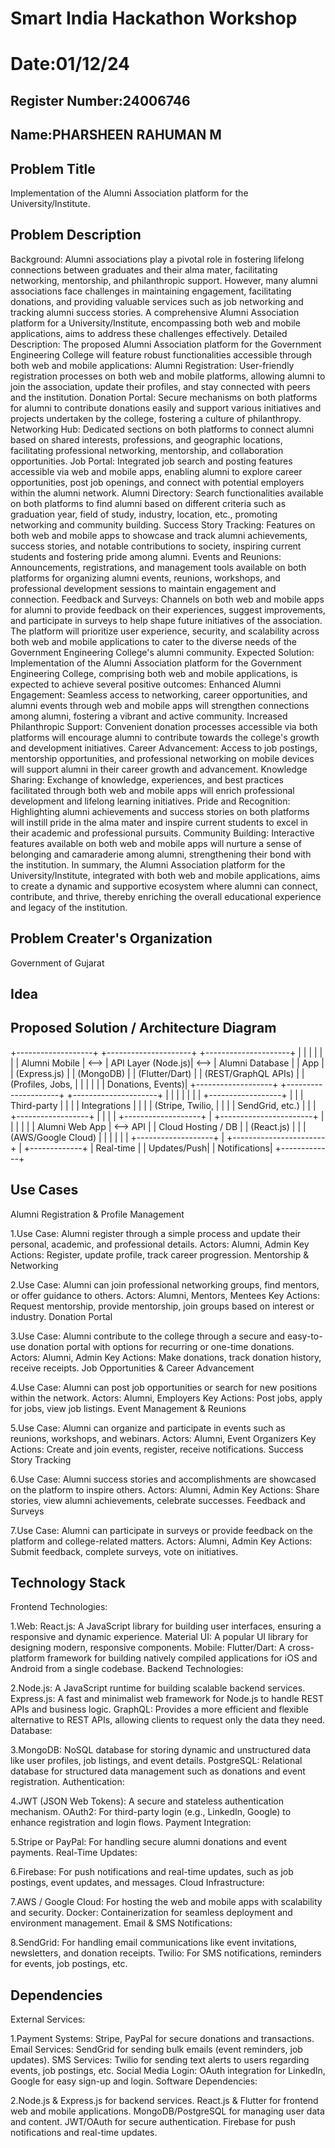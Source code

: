 # Smart India Hackathon Workshop
# Date:01/12/24
## Register Number:24006746
## Name:PHARSHEEN RAHUMAN M
## Problem Title
Implementation of the Alumni Association platform for the University/Institute.
## Problem Description
Background: Alumni associations play a pivotal role in fostering lifelong connections between graduates and their alma mater, facilitating networking, mentorship, and philanthropic support. However, many alumni associations face challenges in maintaining engagement, facilitating donations, and providing valuable services such as job networking and tracking alumni success stories. A comprehensive Alumni Association platform for a University/Institute, encompassing both web and mobile applications, aims to address these challenges effectively. Detailed Description: The proposed Alumni Association platform for the Government Engineering College will feature robust functionalities accessible through both web and mobile applications: Alumni Registration: User-friendly registration processes on both web and mobile platforms, allowing alumni to join the association, update their profiles, and stay connected with peers and the institution. Donation Portal: Secure mechanisms on both platforms for alumni to contribute donations easily and support various initiatives and projects undertaken by the college, fostering a culture of philanthropy. Networking Hub: Dedicated sections on both platforms to connect alumni based on shared interests, professions, and geographic locations, facilitating professional networking, mentorship, and collaboration opportunities. Job Portal: Integrated job search and posting features accessible via web and mobile apps, enabling alumni to explore career opportunities, post job openings, and connect with potential employers within the alumni network. Alumni Directory: Search functionalities available on both platforms to find alumni based on different criteria such as graduation year, field of study, industry, location, etc., promoting networking and community building. Success Story Tracking: Features on both web and mobile apps to showcase and track alumni achievements, success stories, and notable contributions to society, inspiring current students and fostering pride among alumni. Events and Reunions: Announcements, registrations, and management tools available on both platforms for organizing alumni events, reunions, workshops, and professional development sessions to maintain engagement and connection. Feedback and Surveys: Channels on both web and mobile apps for alumni to provide feedback on their experiences, suggest improvements, and participate in surveys to help shape future initiatives of the association. The platform will prioritize user experience, security, and scalability across both web and mobile applications to cater to the diverse needs of the Government Engineering College's alumni community. Expected Solution: Implementation of the Alumni Association platform for the Government Engineering College, comprising both web and mobile applications, is expected to achieve several positive outcomes: Enhanced Alumni Engagement: Seamless access to networking, career opportunities, and alumni events through web and mobile apps will strengthen connections among alumni, fostering a vibrant and active community. Increased Philanthropic Support: Convenient donation processes accessible via both platforms will encourage alumni to contribute towards the college's growth and development initiatives. Career Advancement: Access to job postings, mentorship opportunities, and professional networking on mobile devices will support alumni in their career growth and advancement. Knowledge Sharing: Exchange of knowledge, experiences, and best practices facilitated through both web and mobile apps will enrich professional development and lifelong learning initiatives. Pride and Recognition: Highlighting alumni achievements and success stories on both platforms will instill pride in the alma mater and inspire current students to excel in their academic and professional pursuits. Community Building: Interactive features available on both web and mobile apps will nurture a sense of belonging and camaraderie among alumni, strengthening their bond with the institution. In summary, the Alumni Association platform for the University/Institute, integrated with both web and mobile applications, aims to create a dynamic and supportive ecosystem where alumni can connect, contribute, and thrive, thereby enriching the overall educational experience and legacy of the institution.
## Problem Creater's Organization
Government of Gujarat

## Idea


## Proposed Solution / Architecture Diagram
+-------------------+      +---------------------+      +---------------------+
|                   |      |                     |      |                     |
|  Alumni Mobile    | <--> |    API Layer (Node.js)| <--> |    Alumni Database  |
|      App          |      |      (Express.js)     |      |      (MongoDB)       |
|   (Flutter/Dart)  |      |  (REST/GraphQL APIs) |      |  (Profiles, Jobs,    |
|                   |      |                     |      |    Donations, Events)|
+-------------------+      +---------------------+      +---------------------+
        |                         |                     |
        |                         |                     |
        |                +------------------+          |
        |                | Third-party      |          |
        |                | Integrations     |          |
        |                | (Stripe, Twilio, |          |
        |                |  SendGrid, etc.)  |          |
        |                +------------------+          |
        |                         |                     |
+-------------------+             |                +-----------------------+
|                   |             |                |                       |
|  Alumni Web App   | <--> API    |                |  Cloud Hosting / DB   |
|     (React.js)    |             |                |    (AWS/Google Cloud) |
|                   |             |                |                       |
+-------------------+             |                +-----------------------+
                                  |
                            +-------------+
                            | Real-time   |
                            | Updates/Push|
                            | Notifications|
                            +-------------+


## Use Cases
Alumni Registration & Profile Management

1.Use Case: Alumni register through a simple process and update their personal, academic, and professional details.
Actors: Alumni, Admin
Key Actions: Register, update profile, track career progression.
Mentorship & Networking

2.Use Case: Alumni can join professional networking groups, find mentors, or offer guidance to others.
Actors: Alumni, Mentors, Mentees
Key Actions: Request mentorship, provide mentorship, join groups based on interest or industry.
Donation Portal

3.Use Case: Alumni contribute to the college through a secure and easy-to-use donation portal with options for recurring or one-time donations.
Actors: Alumni, Admin
Key Actions: Make donations, track donation history, receive receipts.
Job Opportunities & Career Advancement

4.Use Case: Alumni can post job opportunities or search for new positions within the network.
Actors: Alumni, Employers
Key Actions: Post jobs, apply for jobs, view job listings.
Event Management & Reunions

5.Use Case: Alumni can organize and participate in events such as reunions, workshops, and webinars.
Actors: Alumni, Event Organizers
Key Actions: Create and join events, register, receive notifications.
Success Story Tracking

6.Use Case: Alumni success stories and accomplishments are showcased on the platform to inspire others.
Actors: Alumni, Admin
Key Actions: Share stories, view alumni achievements, celebrate successes.
Feedback and Surveys

7.Use Case: Alumni can participate in surveys or provide feedback on the platform and college-related matters.
Actors: Alumni, Admin
Key Actions: Submit feedback, complete surveys, vote on initiatives.

## Technology Stack
Frontend Technologies:

1.Web:
React.js: A JavaScript library for building user interfaces, ensuring a responsive and dynamic experience.
Material UI: A popular UI library for designing modern, responsive components.
Mobile:
Flutter/Dart: A cross-platform framework for building natively compiled applications for iOS and Android from a single codebase.
Backend Technologies:

2.Node.js: A JavaScript runtime for building scalable backend services.
Express.js: A fast and minimalist web framework for Node.js to handle REST APIs and business logic.
GraphQL: Provides a more efficient and flexible alternative to REST APIs, allowing clients to request only the data they need.
Database:

3.MongoDB: NoSQL database for storing dynamic and unstructured data like user profiles, job listings, and event details.
PostgreSQL: Relational database for structured data management such as donations and event registration.
Authentication:

4.JWT (JSON Web Tokens): A secure and stateless authentication mechanism.
OAuth2: For third-party login (e.g., LinkedIn, Google) to enhance registration and login flows.
Payment Integration:

5.Stripe or PayPal: For handling secure alumni donations and event payments.
Real-Time Updates:

6.Firebase: For push notifications and real-time updates, such as job postings, event updates, and messages.
Cloud Infrastructure:

7.AWS / Google Cloud: For hosting the web and mobile apps with scalability and security.
Docker: Containerization for seamless deployment and environment management.
Email & SMS Notifications:

8.SendGrid: For handling email communications like event invitations, newsletters, and donation receipts.
Twilio: For SMS notifications, reminders for events, job postings, etc.


## Dependencies
External Services:

1.Payment Systems: Stripe, PayPal for secure donations and transactions.
Email Services: SendGrid for sending bulk emails (event reminders, job updates).
SMS Services: Twilio for sending text alerts to users regarding events, job postings, etc.
Social Media Login: OAuth integration for LinkedIn, Google for easy sign-up and login.
Software Dependencies:

2.Node.js & Express.js for backend services.
React.js & Flutter for frontend web and mobile applications.
MongoDB/PostgreSQL for managing user data and content.
JWT/OAuth for secure authentication.
Firebase for push notifications and real-time updates.

